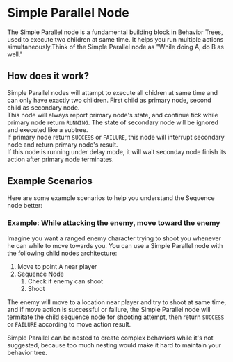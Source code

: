 # Simple Parallel Node
The Simple Parallel node is a fundamental building block in Behavior Trees, used to execute two children at same time. It helps you run multiple actions simultaneously.Think of the Simple Parallel node as "While doing A, do B as well."

## How does it work?
Simple Parallel nodes will attampt to execute all chidren at same time and can only have exactly two children. First child as primary node, second child as secondary node.  
This node will always report primary node's state, and continue tick while primary node return `RUNNING`. The state of secondary node will be ignored and executed like a subtree.  
If primary node return `SUCCESS` or `FAILURE`, this node will interrupt secondary node and return primary node's result.  
If this node is running under delay mode, it will wait seconday node finish its action after primary node terminates.


## Example Scenarios
Here are some example scenarios to help you understand the Sequence node better:

### Example: While attacking the enemy, move toward the enemy 
Imagine you want a ranged enemy character trying to shoot you whenever he can while to move towards you. You can use a Simple Parallel node with the following child nodes architecture:

1. Move to point A near player
2. Sequence Node
   1. Check if enemy can shoot
   2. Shoot

The enemy will move to a location near player and try to shoot at same time, and if move action is successful or failure, the Simple Parallel node will termitate the child sequence node for shooting attempt, then return `SUCCESS` or `FAILURE` according to move action result.

Simple Parallel can be nested to create complex behaviors while it's not suggested, because too much nesting would make it hard to maintain your behavior tree.
